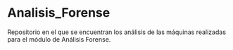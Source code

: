 # Analisis_Forense

Repositorio en el que se encuentran los análisis de las máquinas realizadas para el módulo de Análisis Forense.

